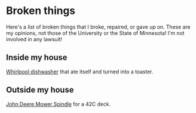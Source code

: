 # Broken things

Here's a list of broken things that I broke, repaired, or gave up on.  These are my opinions, not those of the University or the State of Minnesota!  I'm not involved in any lawsuit!

## Inside my house
[Whirlpool dishwasher](dishwasher.md) that ate itself and turned into a toaster. 

## Outside my house

[John  Deere Mower Spindle](mower_spindle.md) for a 42C deck. 
